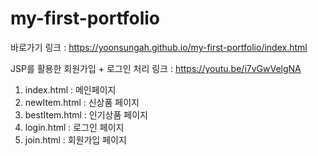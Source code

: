 # my-first-portfolio
바로가기 링크 :  https://yoonsungah.github.io/my-first-portfolio/index.html

JSP를 활용한 회원가입 + 로그인 처리 링크 : https://youtu.be/i7vGwVelgNA

1. index.html : 메인페이지
2. newItem.html : 신상품 페이지
3. bestItem.html : 인기상품 페이지
4. login.html : 로그인 페이지
5. join.html : 회원가입 페이지
